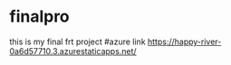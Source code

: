 # finalpro
this is my final frt project
#azure link https://happy-river-0a6d57710.3.azurestaticapps.net/
